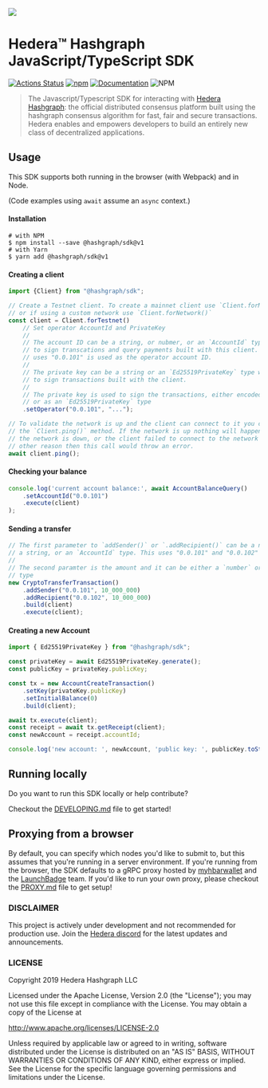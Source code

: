 ![](https://www.hedera.com/logo-capital-hbar-wordmark.jpg)

# Hedera™ Hashgraph JavaScript/TypeScript SDK

[![Actions Status](https://github.com/hashgraph/hedera-sdk-js/workflows/Node/badge.svg)](https://github.com/hashgraph/hedera-sdk-js/actions?query=workflow%3ANode)
[![npm](https://img.shields.io/npm/v/@hashgraph/sdk)](https://www.npmjs.com/package/@hashgraph/sdk)
[![Documentation](https://img.shields.io/badge/typedoc-reference-informational)](https://hashgraph.github.io/hedera-sdk-js/)
![NPM](https://img.shields.io/npm/l/@hashgraph/sdk)

> The Javascript/Typescript SDK for interacting with [Hedera Hashgraph]: the official distributed consensus
> platform built using the hashgraph consensus algorithm for fast, fair and secure
> transactions. Hedera enables and empowers developers to build an entirely new
> class of decentralized applications.

[Hedera Hashgraph]: https://hedera.com/

## Usage

This SDK supports both running in the browser (with Webpack) and in Node.

(Code examples using `await` assume an `async` context.)

#### Installation
```shell script
# with NPM
$ npm install --save @hashgraph/sdk@v1
# with Yarn
$ yarn add @hashgraph/sdk@v1
```

#### Creating a client
```typescript
import {Client} from "@hashgraph/sdk";

// Create a Testnet client. To create a mainnet client use `Client.forMainnet()`
// or if using a custom network use `Client.forNetwork()`
const client = Client.forTestnet()
    // Set operator AccountId and PrivateKey
    //
    // The account ID can be a string, or nubmer, or an `AccountId` type and is used
    // to sign transcations and query payments built with this client. This example
    // uses "0.0.101" is used as the operator account ID.
    //
    // The private key can be a string or an `Ed25519PrivateKey` type which will be used
    // to sign transactions built with the client.
    //
    // The private key is used to sign the transactions, either encoded as a string
    // or as an `Ed25519PrivateKey` type 
    .setOperator("0.0.101", "...");

// To validate the network is up and the client can connect to it you can call 
// the `Client.ping()` method. If the network is up nothing will happen, if
// the network is down, or the client failed to connect to the network for some
// other reason then this call would throw an error.
await client.ping();
```

#### Checking your balance

```typescript
console.log('current account balance:', await AccountBalanceQuery()
    .setAccountId("0.0.101")
    .execute(client)
);
```

#### Sending a transfer

```typescript
// The first parameter to `addSender()` or `.addRecipient()` can be a number,
// a string, or an `AccountId` type. This uses "0.0.101" and "0.0.102" as examples.
//
// The second paramter is the amount and it can be either a `number` or a `bignumber.js`
// type
new CryptoTransferTransaction()
    .addSender("0.0.101", 10_000_000)
    .addRecipient("0.0.102", 10_000_000)
    .build(client)
    .execute(client);
```

#### Creating a new Account

```typescript
import { Ed25519PrivateKey } from "@hashgraph/sdk";

const privateKey = await Ed25519PrivateKey.generate();
const publicKey = privateKey.publicKey;

const tx = new AccountCreateTransaction()
    .setKey(privateKey.publicKey)
    .setInitialBalance(0)
    .build(client);

await tx.execute(client);
const receipt = await tx.getReceipt(client);
const newAccount = receipt.accountId;

console.log('new account: ', newAccount, 'public key: ', publicKey.toString(), ' private key: ', privateKey.toString());
```

## Running locally

Do you want to run this SDK locally or help contribute? 

Checkout the [DEVELOPING.md](DEVELOPING.md) file to get started!

## Proxying from a browser

By default, you can specify which nodes you'd like to submit to, but this assumes that you're running in a server environment. If you're running from the browser, the SDK defaults to a gRPC proxy hosted by [myhbarwallet](https://myhbarwallet.com/) and the [LaunchBadge](https://launchbadge.com/) team. If you'd like to run your own proxy, please checkout the [PROXY.md](PROXY.md) file to get setup!

### DISCLAIMER

This project is actively under development and not recommended for production use. Join the [Hedera discord](https://hedera.com/discord) for the latest updates and announcements.

### LICENSE

Copyright 2019 Hedera Hashgraph LLC

Licensed under the Apache License, Version 2.0 (the "License");
you may not use this file except in compliance with the License.
You may obtain a copy of the License at

http://www.apache.org/licenses/LICENSE-2.0

Unless required by applicable law or agreed to in writing, software
distributed under the License is distributed on an "AS IS" BASIS,
WITHOUT WARRANTIES OR CONDITIONS OF ANY KIND, either express or implied.
See the License for the specific language governing permissions and
limitations under the License.
